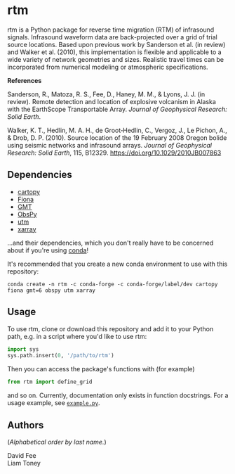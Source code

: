 rtm
===

rtm is a Python package for reverse time migration (RTM) of infrasound signals. Infrasound waveform data are back-projected over a grid of trial source locations. Based upon previous work by Sanderson et al. (in review) and Walker et al. (2010), this implementation is flexible and applicable to a wide variety of network geometries and sizes. Realistic travel times can be incorporated from numerical modeling or atmospheric specifications.

**References**

Sanderson, R., Matoza, R. S., Fee, D., Haney, M. M., & Lyons, J. J. (in review). Remote detection and location of explosive volcanism in Alaska with the EarthScope Transportable Array. _Journal of Geophysical Research: Solid Earth_.

Walker, K. T., Hedlin, M. A. H., de Groot‐Hedlin, C., Vergoz, J., Le Pichon, A., & Drob, D. P. (2010). Source location of the 19 February 2008 Oregon bolide using seismic networks and infrasound arrays. _Journal of Geophysical Research: Solid Earth_, 115, B12329. https://doi.org/10.1029/2010JB007863

Dependencies
------------

* [cartopy](https://scitools.org.uk/cartopy/docs/latest/)
* [Fiona](https://fiona.readthedocs.io/en/latest/)
* [GMT](https://docs.generic-mapping-tools.org/dev/index.html)
* [ObsPy](http://docs.obspy.org/)
* [utm](https://github.com/Turbo87/utm)
* [xarray](http://xarray.pydata.org/en/stable/)

...and their dependencies, which you don't really have to be concerned about if
you're using [conda](https://docs.conda.io/projects/conda/en/latest/index.html)!

It's recommended that you create a new conda environment to use with this
repository:
```
conda create -n rtm -c conda-forge -c conda-forge/label/dev cartopy fiona gmt=6 obspy utm xarray
```

Usage
-----

To use rtm, clone or download this repository and add it to your Python path,
e.g. in a script where you'd like to use rtm:
```python
import sys
sys.path.insert(0, '/path/to/rtm')
```
Then you can access the package's functions with (for example)
```python
from rtm import define_grid
```
and so on. Currently, documentation only exists in function docstrings. For a
usage example, see [`example.py`](example.py).

Authors
-------

(_Alphabetical order by last name._)

David Fee  
Liam Toney
